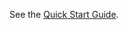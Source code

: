 <!--
SPDX-FileCopyrightText: 2020 k0s authors

SPDX-License-Identifier: CC-BY-SA-4.0
-->

See the [Quick Start Guide](install.md).
